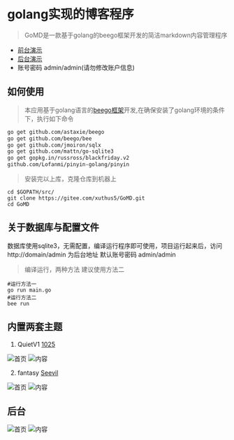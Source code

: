 # golang实现的博客程序

> GoMD是一款基于golang的beego框架开发的简洁markdown内容管理程序

+ [前台演示](http://xblogs.cn:8081)
+ [后台演示](http://xblogs.cn:8081/admin)
+ 账号密码 admin/admin(请勿修改账户信息)

## 如何使用

> 本应用基于golang语言的[beego框架](https://beego.me/)开发,在确保安装了golang环境的条件下，执行如下命令

```bash
go get github.com/astaxie/beego
go get github.com/beego/bee
go get github.com/jmoiron/sqlx
go get github.com/mattn/go-sqlite3
go get gopkg.in/russross/blackfriday.v2
github.com/Lofanmi/pinyin-golang/pinyin
```

> 安装完以上库，克隆仓库到机器上

```shell
cd $GOPATH/src/
git clone https://gitee.com/xuthus5/GoMD.git
cd GoMD
```

## 关于数据库与配置文件

数据库使用sqlite3，无需配置，编译运行程序即可使用，项目运行起来后，访问 http://domain/admin 为后台地址 默认账号密码 admin/admin

> 编译运行，两种方法 建议使用方法二

```
#运行方法一
go run main.go
#运行方法二
bee run
```

## 内置两套主题

1. QuietV1 [1025](https://1025.me/)

![首页](http://dl.xuthus.cc/q-i.png)
![内容](http://dl.xuthus.cc/q-a.png)

2. fantasy [Seevil](https://github.com/Seevil/fantasy)

![首页](http://dl.xuthus.cc/f-i.png)
![内容](http://dl.xuthus.cc/f-a.png)

## 后台

![首页](http://dl.xuthus.cc/admin.png)
![内容](http://dl.xuthus.cc/admin-a.png)